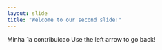 ```yaml
---
layout: slide
title: "Welcome to our second slide!"
---
```

Minha 1a contribuicao
Use the left arrow to go back!
